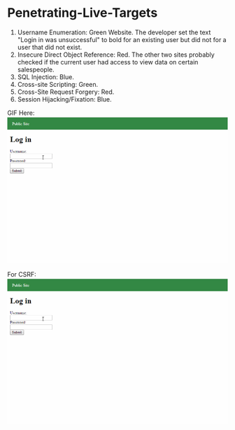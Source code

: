 # Penetrating-Live-Targets

1. Username Enumeration: Green Website. The developer set the text "Login in was unsuccessful" to bold for an existing user but did not for a user that did not exist.
2. Insecure Direct Object Reference: Red. The other two sites probably checked if the current user had access to view data on certain salespeople.
3. SQL Injection: Blue.
4. Cross-site Scripting: Green.
5. Cross-Site Request Forgery: Red.
6. Session Hijacking/Fixation: Blue. 

GIF Here: 
<img src='https://github.com/teimilola/Penetrating-Live-Targets/blob/master/week8_codepath.gif' title='Video Walkthrough' width='' alt='Video Walkthrough' />

For CSRF:
<img src='https://github.com/teimilola/Penetrating-Live-Targets/blob/master/week8_codepath.gif' title='Video Walkthrough' width='' alt='Video Walkthrough' />
